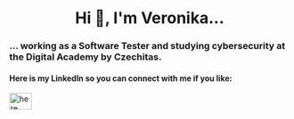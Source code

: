 <!--
**Veronika0999/Veronika0999** is a ✨ _special_ ✨ repository because its `README.md` (this file) appears on your GitHub profile.

Here are some ideas to get you started:


- 👯 I’m looking to collaborate on ...
- 🤔 I’m looking for help with ...
- 💬 Ask me about ...
- 📫 How to reach me: ...
- 😄 Pronouns: ...
- ⚡ Fun fact: ...
<p align="right"> <img src="https://komarev.com/ghpvc/?username=veronika0999&label=Profile%20views&color=ff7e99&style=flat" alt="veronika0999" width="100" height="20" /> </p>
-->


<h1 align="center">Hi 👋, I'm Veronika...</h1>
<h3 align="center"></h3>

<h3 align="left">... working as a Software Tester and studying cybersecurity at the Digital Academy by Czechitas.</h3>

<h4 align="left">Here is my LinkedIn so you can connect with me if you like:</h4>
<p align="left">
<a href="www.linkedin.com/in/veronika-krivankova" target="blank"><img align="center" src="https://raw.githubusercontent.com/rahuldkjain/github-profile-readme-generator/master/src/images/icons/Social/linked-in-alt.svg" alt="here" height="30" width="40" /></a>
</p>
<!--
<h4 align="left">Languages:</h4> -->

<!--
<p><img align="left" src="https://github-readme-stats.vercel.app/api/top-langs?username=veronika0999&show_icons=true&locale=en&layout=compact" alt="veronika0999" /></p> -->



